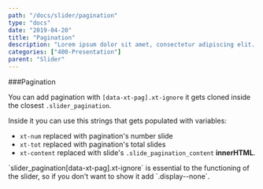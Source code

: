 ```yaml
---
path: "/docs/slider/pagination"
type: "docs"
date: "2019-04-20"
title: "Pagination"
description: "Lorem ipsum dolor sit amet, consectetur adipiscing elit. Nunc tempus laoreet leo sit amet iaculis."
categories: ["400-Presentation"]
parent: "Slider"
---
```


###Pagination

You can add pagination with `[data-xt-pag].xt-ignore` it gets cloned inside the closest `.slider_pagination`.

Inside it you can use this strings that gets populated with variables:

- `xt-num` replaced with pagination's number slide
- `xt-tot` replaced with pagination's total slides
- `xt-content` replaced with slide's `.slide_pagination_content` **innerHTML**.

<script type="text/plain" class="language-markup">
  <nav class="slider_pagination">
    <button type="button" class="btn xt-ignore" data-xt-pag title="Slide xt-num">
      <span>xt-num of xt-tot</span>
    </button>
  </nav>
</script>

<div class="alert">
  <div class="alert_content">
    `slider_pagination[data-xt-pag].xt-ignore` is essential to the functioning of the slider, so if you don't want to show it add `.display--none`.
  </div>
</div>

<demo>
  <demovanilla src="demos/inline/demos/slider/pagination">
  </demovanilla>
</demo>
